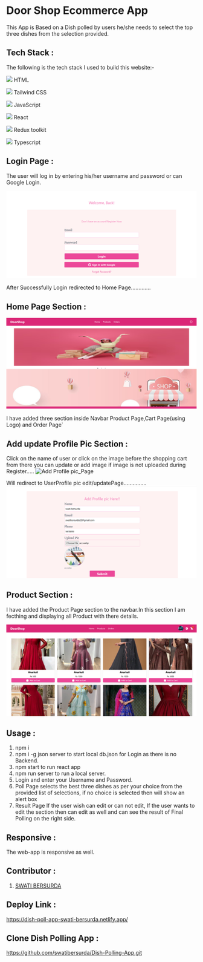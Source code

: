 # Door Shop Ecommerce App
This App is Based on a Dish polled by users he/she needs to select the top three dishes from the selection provided.

## Tech Stack :
The following is the tech stack I used to build this website:-

<img src="https://cdn-icons-png.flaticon.com/512/226/226269.png" width=20/> HTML

<img src="https://cdn-icons-png.flaticon.com/512/732/732190.png" width=20 /> Tailwind CSS

<img src="https://cdn-icons-png.flaticon.com/512/1199/1199124.png" width=20/> JavaScript

<img src="https://encrypted-tbn0.gstatic.com/images?q=tbn:ANd9GcQDBz9g9mkTQyQZxAmOQ03R4L962dqCUdztjCSl79fYkQ&s" width=20 /> React

<img src="https://uxwing.com/wp-content/themes/uxwing/download/brands-and-social-media/redux-icon.png" width=20 /> Redux toolkit

<img src="https://cdn-icons-png.flaticon.com/128/5968/5968381.png" width=20 /> Typescript





## Login Page :
The user will log in by entering his/her username and password or can Google Login.

![Login_Page](https://github.com/swatibersurda/Ecomm/blob/main/ecom/src/assets/login.PNG?raw=true)

After Successfully Login redirected to Home Page.............

## Home Page Section :
![Home_Page](https://github.com/swatibersurda/Ecomm/blob/main/ecom/src/assets/homePage.PNG?raw=true)

I have added three section inside Navbar Product Page,Cart Page(using Logo) and Order Page`


## Add update Profile Pic Section :  
 
Click on the name of user or click on the image before the shopping cart from there you can update or add image if image is not uploaded during Register.....
![Add Profile pic_Page]()


Will redirect to UserProfile pic edit/updatePage...............
![Add Profile pic_Page](https://github.com/swatibersurda/Ecomm/blob/main/ecom/src/assets/addProfilePic.PNG?raw=true)



## Product Section :
I have added the Product Page section to the navbar.In this section I am fecthing and displaying all Product with there details.

![Product_Page](https://github.com/swatibersurda/Ecomm/blob/main/ecom/src/assets/productPage.PNG?raw=true)



## Usage :
1. npm i
2. npm i -g json server to start local db.json for Login as there is no Backend.
3. npm start to run react app
4. npm run server to run a local server.
5. Login and enter your Username and Password.
6. Poll Page selects the best three dishes as per your choice from the provided list of selections, if no choice is selected then will show an alert box 
7. Result Page If the user wish can edit or can not edit, If the user wants to edit the section then can edit as well and can see the result of Final Polling on the right side.









## Responsive :
 The web-app is responsive as well.

## Contributor :
1. [SWATI BERSURDA](https://github.com/swatibersurda)







## Deploy Link :
https://dish-poll-app-swati-bersurda.netlify.app/

## Clone Dish Polling App :
  https://github.com/swatibersurda/Dish-Polling-App.git
